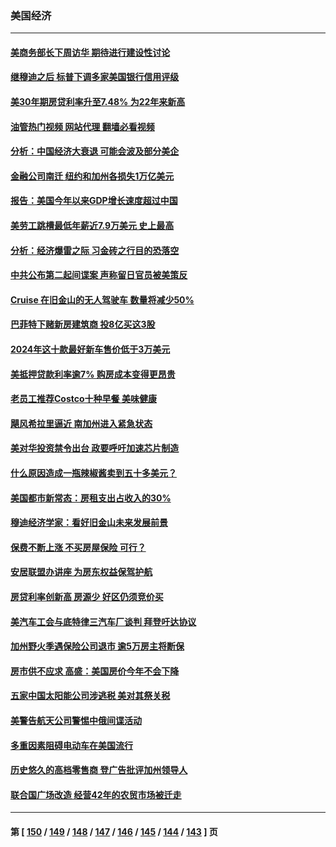 ### 美国经济
---
#### [美商务部长下周访华 期待进行建设性讨论](../../pages/ncid1078158/n14058858.md?08230445) 
#### [继穆迪之后 标普下调多家美国银行信用评级](../../pages/ncid1078158/n14058728.md?08230445) 
#### [美30年期房贷利率升至7.48% 为22年来新高](../../pages/ncid1078158/n14058599.md?08230445) 
#### [油管热门视频 网站代理 翻墙必看视频](http://138.2.39.72:81/youtube.html?epic-marker?08230445)
#### [分析：中国经济大衰退 可能会波及部分美企](../../pages/ncid1078158/n14058420.md?08230445) 
#### [金融公司南迁 纽约和加州各损失1万亿美元](../../pages/ncid1078158/n14058345.md?08230445) 
#### [报告：美国今年以来GDP增长速度超过中国](../../pages/ncid1078158/n14058394.md?08230445) 
#### [美劳工跳槽最低年薪近7.9万美元 史上最高](../../pages/ncid1078158/n14058367.md?08230445) 
#### [分析：经济爆雷之际 习金砖之行目的恐落空](../../pages/ncid1078158/n14058227.md?08230445) 
#### [中共公布第二起间谍案 声称留日官员被美策反](../../pages/ncid1078158/n14058134.md?08230445) 
#### [Cruise 在旧金山的无人驾驶车 数量将减少50%](../../pages/ncid1078158/n14058035.md?08230445) 
#### [巴菲特下赌新房建筑商 投8亿买这3股](../../pages/ncid1078158/n14057951.md?08230445) 
#### [2024年这十款最好新车售价低于3万美元](../../pages/ncid1078158/n14054131.md?08230445) 
#### [美抵押贷款利率逾7% 购房成本变得更昂贵](../../pages/ncid1078158/n14057662.md?08230445) 
#### [老员工推荐Costco十种早餐 美味健康](../../pages/ncid1078158/n14056966.md?08230445) 
#### [飓风希拉里逼近 南加州进入紧急状态](../../pages/ncid1078158/n14057425.md?08230445) 
#### [美对华投资禁令出台 政要呼吁加速芯片制造](../../pages/ncid1078158/n14054064.md?08230445) 
#### [什么原因造成一瓶辣椒酱卖到五十多美元？](../../pages/ncid1078158/n14057222.md?08230445) 
#### [美国都市新常态：房租支出占收入的30%](../../pages/ncid1078158/n14057104.md?08230445) 
#### [穆迪经济学家：看好旧金山未来发展前景](../../pages/ncid1078158/n14057095.md?08230445) 
#### [保费不断上涨 不买房屋保险 可行？](../../pages/ncid1078158/n14057042.md?08230445) 
#### [安居联盟办讲座 为房东权益保驾护航](../../pages/ncid1078158/n14057017.md?08230445) 
#### [房贷利率创新高 房源少 好区仍须竞价买](../../pages/ncid1078158/n14056880.md?08230445) 
#### [美汽车工会与底特律三汽车厂谈判 拜登吁达协议](../../pages/ncid1078158/n14056797.md?08230445) 
#### [加州野火季遇保险公司退市 逾5万房主将断保](../../pages/ncid1078158/n14056791.md?08230445) 
#### [房市供不应求 高盛：美国房价今年不会下降](../../pages/ncid1078158/n14056736.md?08230445) 
#### [五家中国太阳能公司涉逃税 美对其祭关税](../../pages/ncid1078158/n14056715.md?08230445) 
#### [美警告航天公司警惕中俄间谍活动](../../pages/ncid1078158/n14056694.md?08230445) 
#### [多重因素阻碍电动车在美国流行](../../pages/ncid1078158/n14056685.md?08230445) 
#### [历史悠久的高档零售商 登广告批评加州领导人](../../pages/ncid1078158/n14056493.md?08230445) 
#### [联合国广场改造  经营42年的农贸市场被迁走](../../pages/ncid1078158/n14056481.md?08230445) 

---
#### 第 [ [150](./150.md?08230445) / [149](./149.md?08230445) / [148](./148.md?08230445) / [147](./147.md?08230445) / [146](./146.md?08230445) / [145](./145.md?08230445) / [144](./144.md?08230445) / [143](./143.md?08230445) ] 页
